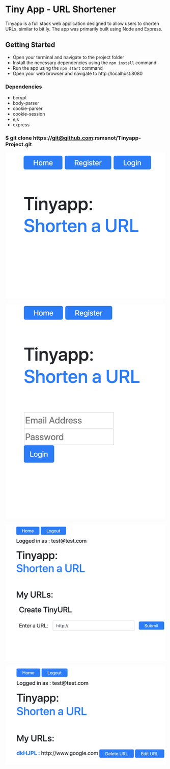 # Tiny App - URL Shortener
Tinyapp is a full stack web application designed to allow users to shorten URLs, similar to bit.ly. The app was primarily built using Node and Express.

## Getting Started

- Open your terminal and navigate to the project folder
- Install the necessary dependencies using the ```npm install``` command.
- Run the app using the ```npm start``` command
- Open your web browser and navigate to http://localhost:8080 


### Dependencies

* bcrypt
* body-parser
* cookie-parser
* cookie-session
* ejs
* express


### $ git clone https://git@github.com:rsmsnot/Tinyapp-Project.git

![Homepage](/readme-images/Homepage.png)

![Login](/readme-images/Login.png)

![Create New](/readme-images/Create-New.png)

![User Page](/readme-images/User-Page.png)



